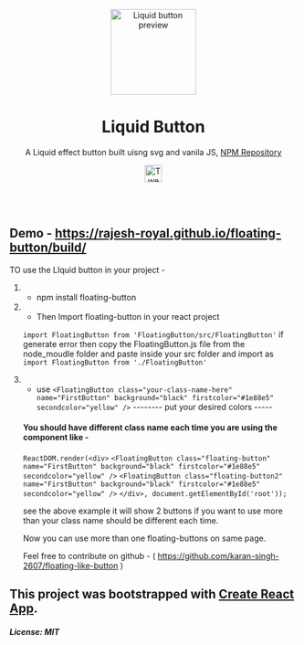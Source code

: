 <p align="center"><a href="https://github.com/karan-singh-2607/floating-like-button.git"><img src="screenshot/liquid button.gif" alt="Liquid button preview" height="150"/></a></p>
<h1 align="center">Liquid Button</h1>
<p align="center">A Liquid effect button built uisng svg and vanila JS, <a href="https://www.npmjs.com/package/floating-button">NPM Repository</a></p>

<p align="center">
    <a href="https://twitter.com/intent/tweet?text=A Liquid effect button built uisng svg and vanila JS.&url=https://github.com/karan-singh-2607/floating-like-button.git&hashtags=javascript,opensource,js,webdev,developers,npm"><img src="http://randojs.com/images/tweetShield.svg" alt="Tweet" height="30"/></a>
</p><br/><br/>

## Demo - https://rajesh-royal.github.io/floating-button/build/

TO use the LIquid button in your project -

1. - npm install floating-button
2. - Then Import floating-button in your react project

   `import FloatingButton from 'FloatingButton/src/FloatingButton'` if generate error then copy the FloatingButton.js file from the node_moudle folder and paste inside your src folder and import as `import FloatingButton from './FloatingButton' `

3. - use `<FloatingButton class="your-class-name-here" name="FirstButton" background="black" firstcolor="#1e88e5" secondcolor="yellow" />`
     -------- put your desired colors -----

   #### You should have different class name each time you are using the component like -

   `ReactDOM.render(<div>`
   `<FloatingButton class="floating-button" name="FirstButton" background="black" firstcolor="#1e88e5" secondcolor="yellow" />`
   `<FloatingButton class="floating-button2" name="FirstButton" background="black" firstcolor="#1e88e5" secondcolor="yellow" />`
   `</div>, document.getElementById('root'));`

   see the above example it will show 2 buttons if you want to use more than your class name should be different each time.

   Now you can use more than one floating-buttons on same page.

   Feel free to contribute on github - ( https://github.com/karan-singh-2607/floating-like-button )

## This project was bootstrapped with [Create React App](https://github.com/facebook/create-react-app).

##### License: MIT
